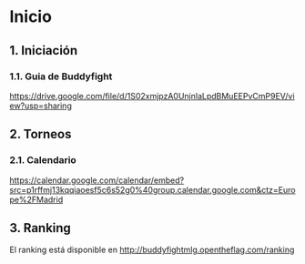 # Inicio

## 1. Iniciación

### 1.1. Guia de Buddyfight
https://drive.google.com/file/d/1S02xmjpzA0UnjnlaLpdBMuEEPvCmP9EV/view?usp=sharing

## 2. Torneos

### 2.1. Calendario
https://calendar.google.com/calendar/embed?src=p1rffmj13kqqiaoesf5c6s52g0%40group.calendar.google.com&ctz=Europe%2FMadrid

## 3. Ranking

El ranking está disponible en http://buddyfightmlg.opentheflag.com/ranking
